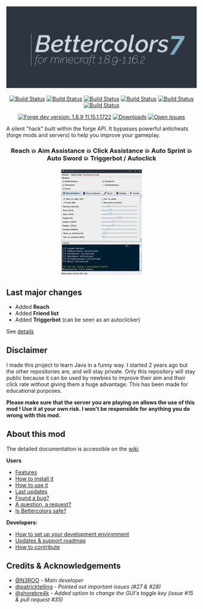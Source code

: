 <h3 align="center">
  <img src=".github/header.png">
</h3>

<p align="center">
    <a href="https://img.shields.io/github/workflow/status/N3ROO/Bettercolors/Build%20MC1.8.9?label=1.8.9"><img alt="Build Status" src="https://img.shields.io/github/workflow/status/N3ROO/Bettercolors/Build%20MC1.8.9?label=1.8.9" /></a>
    <a href="https://img.shields.io/github/workflow/status/N3ROO/Bettercolors/Build%20MC1.12.2?label=1.12.2"><img alt="Build Status" src="https://img.shields.io/github/workflow/status/N3ROO/Bettercolors/Build%20MC1.12.2?label=1.12.2" /></a>
    <a href="https://img.shields.io/github/workflow/status/N3ROO/Bettercolors/Build%20MC1.13.2?label=1.13.2"><img alt="Build Status" src="https://img.shields.io/github/workflow/status/N3ROO/Bettercolors/Build%20MC1.13.2?label=1.13.2" /></a>
    <a href="https://img.shields.io/github/workflow/status/N3ROO/Bettercolors/Build%20MC1.14.4?label=1.14.4"><img alt="Build Status" src="https://img.shields.io/github/workflow/status/N3ROO/Bettercolors/Build%20MC1.14.4?label=1.14.4" /></a>
    <a href="https://img.shields.io/github/workflow/status/N3ROO/Bettercolors/Build%20MC1.15.2?label=1.15.2"><img alt="Build Status" src="https://img.shields.io/github/workflow/status/N3ROO/Bettercolors/Build%20MC1.15.2?label=1.15.2" /></a>
    <a href="https://img.shields.io/github/workflow/status/N3ROO/Bettercolors/Build%20MC1.16.1?label=1.16.1"><img alt="Build Status" src="https://img.shields.io/github/workflow/status/N3ROO/Bettercolors/Build%20MC1.16.1?label=1.16.1" /></a>
</p>


<p align="center">
    <a href="https://img.shields.io/badge/forge_dev-1.8.9-11.15.1.1722-green.svg"><img alt="Forge dev version: 1.8.9 11.15.1.1722" src="https://img.shields.io/badge/forge_dev-1.8.9_11.15.1.1722-green.svg"/></a>
    <a href="https://img.shields.io/github/downloads/n3roo/bettercolors/total.svg"><img alt="Downloads" src="https://img.shields.io/github/downloads/n3roo/bettercolors/total.svg"/></a>
    <a href="https://img.shields.io/github/issues/n3roo/bettercolors.svg"><img alt="Open issues" src="https://img.shields.io/github/issues/n3roo/bettercolors.svg"/></a>
</p>

A silent "hack" built within the forge API. It bypasses powerful anticheats (forge mods and servers) to help you improve your gameplay.

<h3 align="center">
  <b>Reach 💥 Aim Assistance 💥 Click Assistance 💥 Auto Sprint 💥 Auto Sword 💥 Triggerbot / Autoclick</b>
  <br><br>
  <img src=".github/illustration.gif">
</h3>

## Last major changes

- Added **Reach**
- Added **Friend list**
- Added **Triggerbot** (can be seen as an autoclicker)

See [details](CHANGELOG.md)

## Disclaimer

I made this project to learn Java in a funny way. I started 2 years ago but the other repositories are, and will stay private. Only this repository will stay public because it can be used by newbies to improve their aim and their click rate without giving them a huge advantage. This has been made for educational purposes.

**Please make sure that the server you are playing on allows the use of this mod ! Use it at your own risk. I won't be responsible for anything you do wrong with this mod.**

## About this mod

The detailed documentation is accessible on the [wiki](https://github.com/N3ROO/Bettercolors/wiki).

**Users**
- [Features](https://github.com/N3ROO/Bettercolors/wiki/2.-Features)
- [How to install it](https://github.com/N3ROO/Bettercolors/wiki/1.-User-section)
- [How to use it](https://github.com/N3ROO/Bettercolors/wiki/1.-User-section)
- [Last updates](https://github.com/N3ROO/Bettercolors/wiki/4.-Updates-&-Support-roadmap)
- [Found a bug?](https://github.com/N3ROO/Bettercolors/issues/new?assignees=&labels=&template=bug_report.md&title=)
- [A question, a request?](https://github.com/N3ROO/Bettercolors/issues/new?assignees=&labels=&template=feature_request.md&title=)
- [Is Bettercolors safe?](https://github.com/N3ROO/Bettercolors/wiki/0.-What-makes-Bettercolors-undetectable)

**Developers:**
- [How to set up your development environment](https://github.com/N3ROO/Bettercolors/wiki/3.-Developer-section)
- [Updates & support roadmap](https://github.com/N3ROO/Bettercolors/wiki/4.-Updates-&-Support-roadmap)
- [How to contribute](https://github.com/N3ROO/Bettercolors/wiki/3.-Developer-section#contributing)

## Credits & Acknowledgements

- [@N3ROO](https://github.com/N3ROO)  - *Main developer*
- [@patricktelling](https://github.com/patricktelling) - *Pointed out important issues (#27 & #28)*
- [@shorebre4k](https://github.com/shorebre4k) - *Added option to change the GUI's toggle key (issue #15 & pull request #35)*
